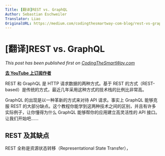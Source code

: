 ```yaml
---
Title: [翻译]REST vs. GraphQL
Author: Sebastian Eschweiler
Translator: Liao
OriginalURL: https://medium.com/codingthesmartway-com-blog/rest-vs-graphql-418eac2e3083
---
```

# [翻译]REST vs. GraphQL

*This post has been published first on* [*CodingTheSmartWay.com*](http://codingthesmartway.com/?source=post_page---------------------------)

[**去 YouTube 上订阅作者**](https://www.youtube.com/channel/UCLXQoK41TOcIsWtY-BgB_kQ?sub_confirmation=1&source=post_page---------------------------)

REST 和 GraphQL 是 HTTP 请求数据的两种方式。基于 REST 的方式（REST-based）是传统的方式，最近几年采用这种方式的技术栈的比例比非常高。

GraphQL 的出现是以一种革新的方式来对待 API 请求。事实上 GraphQL 能够克服 REST 的大部分缺点。这个教程你能学到这两种技术之间的区别，并且有许多实际例子，让你懂得为什么 GraphQL 能够帮你的应用建立高灵活性的 API 接口。让我们开始吧…...

## REST 及其缺点

REST 全称是资源状态转移（Representational State Transfer），